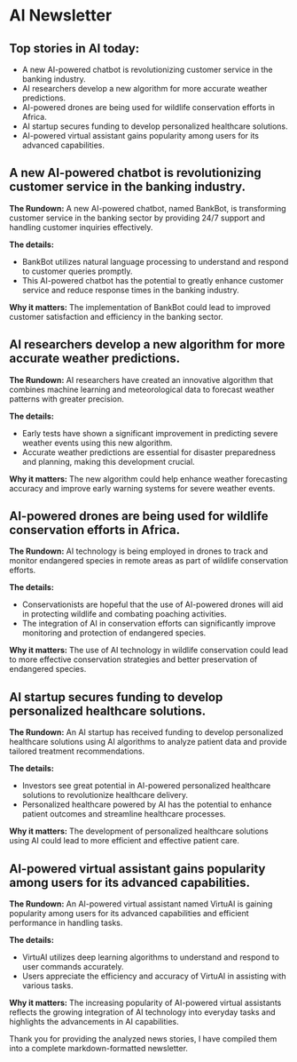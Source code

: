 # AI Newsletter

## Top stories in AI today:

- A new AI-powered chatbot is revolutionizing customer service in the banking industry.
- AI researchers develop a new algorithm for more accurate weather predictions.
- AI-powered drones are being used for wildlife conservation efforts in Africa.
- AI startup secures funding to develop personalized healthcare solutions.
- AI-powered virtual assistant gains popularity among users for its advanced capabilities.

## A new AI-powered chatbot is revolutionizing customer service in the banking industry.

**The Rundown:** 
A new AI-powered chatbot, named BankBot, is transforming customer service in the banking sector by providing 24/7 support and handling customer inquiries effectively.

**The details:**
- BankBot utilizes natural language processing to understand and respond to customer queries promptly.
- This AI-powered chatbot has the potential to greatly enhance customer service and reduce response times in the banking industry.

**Why it matters:**
The implementation of BankBot could lead to improved customer satisfaction and efficiency in the banking sector.

## AI researchers develop a new algorithm for more accurate weather predictions.

**The Rundown:**
AI researchers have created an innovative algorithm that combines machine learning and meteorological data to forecast weather patterns with greater precision.

**The details:**
- Early tests have shown a significant improvement in predicting severe weather events using this new algorithm.
- Accurate weather predictions are essential for disaster preparedness and planning, making this development crucial.

**Why it matters:**
The new algorithm could help enhance weather forecasting accuracy and improve early warning systems for severe weather events.

## AI-powered drones are being used for wildlife conservation efforts in Africa.

**The Rundown:**
AI technology is being employed in drones to track and monitor endangered species in remote areas as part of wildlife conservation efforts.

**The details:**
- Conservationists are hopeful that the use of AI-powered drones will aid in protecting wildlife and combating poaching activities.
- The integration of AI in conservation efforts can significantly improve monitoring and protection of endangered species.

**Why it matters:**
The use of AI technology in wildlife conservation could lead to more effective conservation strategies and better preservation of endangered species.

## AI startup secures funding to develop personalized healthcare solutions.

**The Rundown:**
An AI startup has received funding to develop personalized healthcare solutions using AI algorithms to analyze patient data and provide tailored treatment recommendations.

**The details:**
- Investors see great potential in AI-powered personalized healthcare solutions to revolutionize healthcare delivery.
- Personalized healthcare powered by AI has the potential to enhance patient outcomes and streamline healthcare processes.

**Why it matters:**
The development of personalized healthcare solutions using AI could lead to more efficient and effective patient care.

## AI-powered virtual assistant gains popularity among users for its advanced capabilities.

**The Rundown:**
An AI-powered virtual assistant named VirtuAI is gaining popularity among users for its advanced capabilities and efficient performance in handling tasks.

**The details:**
- VirtuAI utilizes deep learning algorithms to understand and respond to user commands accurately.
- Users appreciate the efficiency and accuracy of VirtuAI in assisting with various tasks.

**Why it matters:**
The increasing popularity of AI-powered virtual assistants reflects the growing integration of AI technology into everyday tasks and highlights the advancements in AI capabilities.

Thank you for providing the analyzed news stories, I have compiled them into a complete markdown-formatted newsletter.